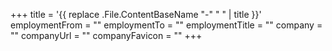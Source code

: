 +++
title = '{{ replace .File.ContentBaseName "-" " " | title }}'
employmentFrom = ""
employmentTo = ""
employmentTitle = ""
company = ""
companyUrl = ""
companyFavicon = ""
+++

